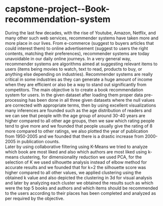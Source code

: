 # capstone-project--Book-recommendation-system
During the last few decades, with the rise of Youtube, Amazon, Netflix, and many other such web services, recommender systems have taken more and more place in our lives. From e-commerce (suggest to buyers articles that could interest them) to online advertisement (suggest to users the right contents, matching their preferences), recommender systems are today unavoidable in our daily online journeys. In a very general way, recommender systems are algorithms aimed at suggesting relevant items to users (items being movies to watch, text to read, products to buy, or anything else depending on industries). Recommender systems are really critical in some industries as they can generate a huge amount of income when they are efficient or also be a way to stand out significantly from competitors. The main objective is to create a book recommendation system for users.
In the given dataset after loading them proper data pre-processing has been done in all three given datasets where the null values are corrected with appropriate terms, then by using excellent visualizations many inferences are founded such as the age distribution of readers and we can see that people with the age group of around 30-40 years are higher compared to all other age groups, then we saw which rating people tend to give more and we founded that people usually give the rating of 8 more compared to other ratings, we also plotted the year of publication from 1950-2005 and we founded that there is a drastic increase from 2000-2005 in publication counts.    
Later by using collaborative filtering using K-Means we tried to analyze which book are most liked and also which authors are most liked using k-means clustering, for dimensionality reduction we used PCA, for the selection of K we used silhouette analysis instead of elbow method for accurate results and we founded that for k=2 the silhouette score was higher compared to all other values, we applied clustering using the obtained k value and also depicted the clustering in 3d for visual analysis and later by analyzing each cluster we obtained the results such as which were the top 5 books and authors and which items should be recommended to the users according to their places has been completed and analyzed as per required by the objective.
